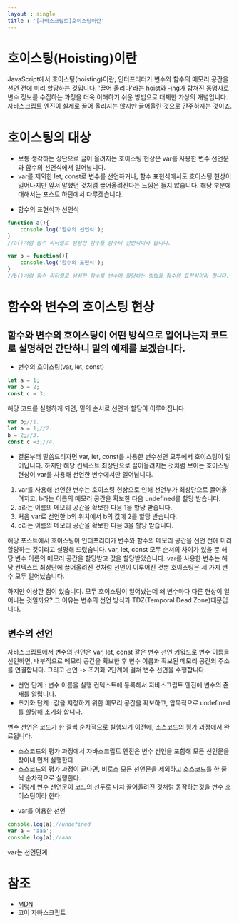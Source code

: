 ```yaml
---
layout : single
title : '[자바스크립트]호이스팅이란'
---
```


호이스팅(Hoisting)이란
===
JavaScript에서 호이스팅(hoisting)이란, 인터프리터가 변수와 함수의 메모리 공간을 선언 전에 미리 할당하는 것입니다. '끌어 올리다'라는 hoist와 -ing가 합쳐진 동명사로 변수 정보를 수집하는 과정을 더욱 이해하기 쉬운 방법으로 대체한 가상의 개념입니다. 자바스크립트 엔진이 실제로 끌어 올리지는 않지만 끌어올린 것으로 간주하자는 것이죠.
   

호이스팅의 대상
===
* 보통 생각하는 상단으로 끌어 올려지는 호이스팅 현상은 var를 사용한 변수 선언문과 함수의 선언식에서 일어납니다.   
* var를 제외한 let, const로 변수를 선언하거나, 함수 표현식에서도 호이스팅 현상이 일어나지만 앞서 말했던 것처럼 끌어올려진다는 느낌은 들지 않습니다. 해당 부분에 대해서는 포스트 하단에서 다루겠습니다.    

- 함수의 표현식과 선언식   
   
```js
function a(){
    console.log('함수의 선언식');
}
//a()처럼 함수 리터럴로 생성한 함수를 함수의 선언식이라 합니다.

var b = function(){
    console.log('함수의 표현식');
}
//b()처럼 함수 리터럴로 생성한 함수를 변수에 할당하는 방법을 함수의 표현식이라 합니다.
```


   
함수와 변수의 호이스팅 현상
===
   
함수와 변수의 호이스팅이 어떤 방식으로 일어나는지 코드로 설명하면 간단하니 밑의 예제를 보겠습니다.
---

+ 변수의 호이스팅(var, let, const)   
    
```js
let a = 1;
var b = 2;
const c = 3;
```
해당 코드를 실행하게 되면, 밑의 순서로 선언과 할당이 이루어집니다.
       
```js
var b;//1.
let a = 1;//2.
b = 2;//3.
const c =3;//4.
```
* 결론부터 말씀드리자면 var, let, const를 사용한 변수선언 모두에서 호이스팅이 일어납니다. 하지만 해당 컨텍스트 최상단으로 끌어올려지는 것처럼 보이는 호이스팅 현상이 var를 사용해 선언한 변수에서만 일어납니다.   
   
1. var를 사용해 선언한 변수는 호이스팅 현상으로 인해 선언부가 최상단으로 끌어올려지고, b라는 이름의 메모리 공간을 확보한 다음 undefined를 할당 받습니다.
2. a라는 이름의 메모리 공간을 확보한 다음 1을 할당 받습니다.
3. 처음 var로 선언한 b의 위치에서 b의 값에 2를 할당 받습니다.
4. c라는 이름의 메모리 공간을 확보한 다음 3을 할당 받습니다.

해당 포스트에서 호이스팅이 인터프리터가 변수와 함수의 메모리 공간을 선언 전에 미리 할당하는 것이라고 설명해 드렸습니다. var, let, const 모두 순서의 차이가 있을 뿐 해당 변수 이름의 메모리 공간을 할당받고 값을 할당받았습니다. var를 사용한 변수는 해당 컨텍스트 최상단에 끌어올려진 것처럼 선언이 이루어진 것뿐 호이스팅은 세 가지 변수 모두 일어났습니다.

하지만 이상한 점이 있습니다. 모두 호이스팅이 일어났는데 왜 변수마다 다른 현상이 일어나는 것일까요?
그 이유는 변수의 선언 방식과 TDZ(Temporal Dead Zone)때문입니다.
   


변수의 선언
---   
자바스크립트에서 변수의 선언은 var, let, const 같은 변수 선언 키워드로 변수 이름을 선언하면, 내부적으로 메모리 공간을 확보한 후 변수 이름과 확보된 메모리 공간의 주소를 연결합니다.
그리고 선언 -> 초기화 2단계에 걸쳐 변수 선언을 수행합니다.
- 선언 단계 : 변수 이름을 실행 컨텍스트에 등록해서 자바스크립트 엔진에 변수의 존재를 알립니다.
- 초기화 단계 : 값을 지정하기 위한 메모리 공간을 확보하고, 암묵적으로 undefined를 할당해 초기화 합니다.

변수 선언은 코드가 한 줄씩 순차적으로 실행되기 이전에, 소스코드의 평가 과정에서 완료됩니다.
- 소스코드의 평가 과정에서 자바스크립트 엔진은 변수 선언을 포함해 모든 선언문을 찾아내 먼저 실행한다
- 소스코드의 평가 과정이 끝나면, 비로소 모든 선언문을 제외하고 소스코드를 한 줄씩 순차적으로 실행한다.
- 이렇게 변수 선언문이 코드의 선두로 마치 끌어올려진 것처럼 동작하는것을 변수 호이스팅이라 한다.


* var를 이용한 선언
```js
console.log(a);//undefined
var a = 'aaa';
console.log(a);//aaa
```
var는 선언단계

<!--   
+ 함수의 호이스팅

```js
function a(){ 
    console.log('함수 선언식');
}
var b = function(){ 
    console.log('함수 표현식');
}

```
해당 코드를 실행하게 되면, 밑의 순서로 선언과 할당이 이루어집니다.

```js
var a = function a(){ }//1.함수 호이스팅
var b;//2.변수 호아스팅, undefined할당
b = function(){ }//3.변수값 할당
```
함수도 변수와 마찬가지로 호이스팅이 일어나서 선언 부분과 표현식의 선언만 해당 컨텍스트의 최상단에 끌어올려지게 됩니다. (함수 내부의 코드를 실행 하는 건 예) a(); 로 함수를 호출했을 때 이루어집니다.)
   


+ 변수와 함수의 호이스팅
   
var와 함수 표현식의 호이스팅 우선순위는 없으며, 먼저 작성한 코드 순서대로 실행됩니다.   
예)
```js
let a = 1;
function b() {
    var c;
    function c() { }
    console.log(c);
    c = 'C';
    console.log(c);
}
b();
```
해당 코드에 호이스팅이 일어나서 실행되는 순서를 코드로 표현하자면
   

```js
var b = function b(){//1.함수 선언부분 호이스팅
    //함수가 호출되어야 함수 내부 코드 실행
    var c; //4.함수 내부 변수 호이스팅, undefined
    var c = function() { }//5. 함수 내부 함수 호이스팅
    console.log(c); //6. [Function: c]
    c = 'C';//7. 변수c에 C 재할당
    console.log(c);//8. C
}
let a = 1;//2.let은 호이스팅이 일어나지 않음
b();//3.b함수 호출
```
위 코드를 정리하자면
   
1. 메모리 공간을 확보하고, 확보된 공간의 주솟값을 변수 b에 연결합니다.
2. 변수 a를 선언하고, 값1을 할당합니다.
3. 함수 b를 다른 메모리 공간에 저장하고, 그 주소값을 변수 b에 할당합니다
4. b 함수를 호출하고, 호출 후 함수 내부의 코드를 실행합니다.
5. 호이스팅이 순서대로 일어나 변수 c를 선언합니다. (위 코드의 4번 순서, 값 : undefined)
6. c라는 이름의 변수가 이미 있으므로 함수 c를 해당 변수에 할당합니다. (5번)
7. 변수 c에 'C'를 재할당합니다. 
   
   
   
함수 선언문과 호이스팅의 위험성
===
함수 선언문의 호이스팅 현상 때문에 자바스크립트 초보자분들에게는 다소 혼란스러울 수 있는 개념입니다. 코드를 제대로 작성했음에도 불구하고 에러가 난다거나, 원하는 결과물이 나오지 않을 수도 있습니다.
코드로 예를 들어보겠습니다.

```js
var a = 1;
var b = 2;

sumNum();

var sumNum = function(){
    console.log(a+b);
}
```
해당 코드 결과물로 TypeError: sumNum is not a function가 출력되는데
호이스팅 현상에 의해 sunNum함수를 호출했을 때 sumNum은 undefined이기 때문에 TypeError가 발생했습니다.
지금처럼 에러가 발생할 경우도 있지만, 코드가 매우 긴 파일에서 중간에 문제가 생긴다면 상황이 더욱 문제가 커질 수 있습니다.
```js
function sum(x,y){
    return x+y;
}
var a = sum(1,2);
console.log(a);

var sum = function(x,y){
    return x + '+' + y + '=' + (x+y);
}

var c = sum(1,2);

console.log(c);
```
원활한 작업 진행을 위해서 전역 공간에 동명의 함수를 중복으로 선언하는 일은 없어야 하지만 극단적인 예로 상단의 코드가 1000줄이 넘는 매우 긴 코드의 중간에 작성된 상태로 커밋과 머지를 했다고 가정했을 때, 사용자가 함수 표현식으로 선언한 결괏값을 의도하고 sum 함수를 실행하지만, 결과값으로 문자열이 포함된 값을 받습니다. 하지만, 잘못된 값을 전달받았음에도 불구하고 자바스크립트의 암묵적 형변환에 의해 에러가 없이 의도하지 않은 값이 출력된다면 어떤 코드가 문제인지 어디서부터 어떻게 찾아야 할지 엄두도 나지 않습니다.
   
호이스팅에 대해 알아보고 있으면 코드가 복잡하게만 느껴지고 단점이 크게 느껴집니다.
그런데 왜 호이스팅에 대해 알아야 할까요?
코드의 가독성과 유지보수를 위해서는 호이스팅이 일어나지 않도록 코드를 작성하는게 좋지만, ES6 이전에 사용하던 코드에서는 아직 호이스팅이 일어나는 코드가 많고 아직까지 해당 코드를 사용하고 있는 경우가 있기 때문에 아직까지는 호이스팅에 대해 이해하고 있어야 합니다.
-->
참조
===
+ [MDN](https://developer.mozilla.org/ko/docs/Glossary/Hoisting)   
+ 코어 자바스크립트
